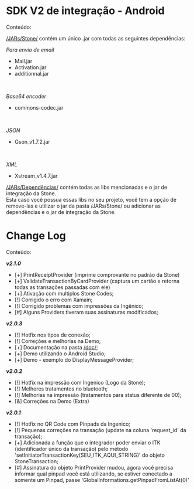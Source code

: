 SDK V2 de integração - Android
=======================

Conteúdo:

[/JARs/Stone/](https://github.com/stone-pagamentos/sdk-android-V2/tree/master/JARs/Stone) contém um único .jar com todas as seguintes dependências:
<br>

<i>Para envio de email</i>
* Mail.jar
* Activation.jar
* additionnal.jar
<br>

<i>Base64 encoder</i>
* commons-codec.jar
<br>

<i>JSON</i>
* Gson_v1.7.2.jar
<br>

<i>XML</i>
* Xstream_v1.4.7.jar

[/JARs/Dependências/](https://github.com/stone-pagamentos/sdk-android-V2/tree/master/JARs) contém todas as libs mencionadas e o jar de integração da Stone.<br>
Esta caso você possua essas libs no seu projeto, você tem a opção de remove-las e utilizar o jar da pasta /JARs/Stone/ ou adicionar as dependências e o jar de integração da Stone.

Change Log
=======================

Conteúdo:

<i><b>v2.1.0</b></i>
* [+] PrintReceiptProvider (imprime comprovante no padrão da Stone)
* [+] ValidateTransactionByCardProvider (captura um cartão e retorna todas as transações passadas com ele)
* [+] Ativação com multiplos Stone Codes;
* [!] Corrigido o erro com Xamain;
* [!] Corrigido problemas com impressões da Ingênico;
* [#] Alguns Providers tiveram suas assinaturas modificados;


<i><b>v2.0.3</b></i>
* [!] Hotfix nos tipos de conexão;
* [!] Correções e melhorias na Demo;
* [+] Documentação na pasta [/doc/](https://github.com/stone-pagamentos/sdk-android-V2/tree/master/doc);
* [+] Demo utilizando o Android Studio;
* [+] Demo - exemplo do DisplayMessageProvider;


<i><b>v2.0.2</b></i>
* [!] Hotfix na impressão com Ingenico (Logo da Stone);
* [!] Melhores tratamentos no bluetooth;
* [!] Melhorias na impressão (tratamentos para status diferente de 00);
* [&] Correções na Demo (Extra)


<i><b>v2.0.1</b></i>
* [!] Hotfix no QR Code com Pinpads da Ingenico;
* [!] Pequenas correções na transação (update na coluna 'request_id' da transação);
* [+] Adicionada a função que o integrador poder enviar o ITK (identificador único da transação) pelo método 'setInitiatorTransactionKey(SEU_ITK_AQUI_STRING)' do objeto StoneTransaction;
* [#] Assinatura do objeto PrintProvider mudou, agora você precisa informar qual pinpad você está utilizando, se estiver conectado a somente um Pinpad, passe 'GlobalInformations.getPinpadFromListAt(0)'
